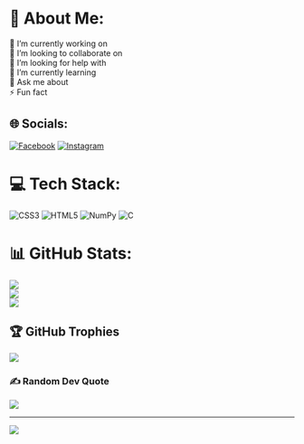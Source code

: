 # 💫 About Me:
🔭 I’m currently working on<br>👯 I’m looking to collaborate on<br>🤝 I’m looking for help with<br>🌱 I’m currently learning<br>💬 Ask me about<br>⚡ Fun fact


## 🌐 Socials:
[![Facebook](https://img.shields.io/badge/Facebook-%231877F2.svg?logo=Facebook&logoColor=white)](https://facebook.com/anirban.manna.37) [![Instagram](https://img.shields.io/badge/Instagram-%23E4405F.svg?logo=Instagram&logoColor=white)](https://instagram.com/kolkata_fashion_blogger_) 

# 💻 Tech Stack:
![CSS3](https://img.shields.io/badge/css3-%231572B6.svg?style=for-the-badge&logo=css3&logoColor=white) ![HTML5](https://img.shields.io/badge/html5-%23E34F26.svg?style=for-the-badge&logo=html5&logoColor=white) ![NumPy](https://img.shields.io/badge/numpy-%23013243.svg?style=for-the-badge&logo=numpy&logoColor=white) ![C](https://img.shields.io/badge/c-%2300599C.svg?style=for-the-badge&logo=c&logoColor=white)
# 📊 GitHub Stats:
![](https://github-readme-stats.vercel.app/api?username=Anirban-ai&theme=merko&hide_border=false&include_all_commits=true&count_private=true)<br/>
![](https://github-readme-streak-stats.herokuapp.com/?user=Anirban-ai&theme=merko&hide_border=false)<br/>
![](https://github-readme-stats.vercel.app/api/top-langs/?username=Anirban-ai&theme=merko&hide_border=false&include_all_commits=true&count_private=true&layout=compact)

## 🏆 GitHub Trophies
![](https://github-profile-trophy.vercel.app/?username=Anirban-ai&theme=radical&no-frame=false&no-bg=true&margin-w=4)

### ✍️ Random Dev Quote
![](https://quotes-github-readme.vercel.app/api?type=horizontal&theme=radical)

---
[![](https://visitcount.itsvg.in/api?id=Anirban-ai&icon=0&color=0)](https://visitcount.itsvg.in)

<!-- Proudly created with GPRM ( https://gprm.itsvg.in ) -->
